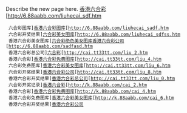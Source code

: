 Describe the new page here.
[香港六合彩](http://6.88aabb.com/liuhecai_df.htm "wikilink")\[<http://6.88aabb.com/liuhecai_sdf.htm>

` 六合彩图库]`[`香港六合彩图库`](http://6.88aabb.com/liuhecai_sdaf.htm "wikilink")`[`[`http://6.88aabb.com/liuhecai_sadf.htm`](http://6.88aabb.com/liuhecai_sadf.htm)`  `\
` 六合彩开奖结果]`[`六合彩美女图库`](http://6.88aabb.com/liuhecai_sdfsad.htm "wikilink")`[`[`http://6.88aabb.com/liuhecai_sdfss.htm`](http://6.88aabb.com/liuhecai_sdfss.htm)`  `\
` 香港六合彩美女图库]`[`六合彩绝色美女图库`](http://6.88aabb.com/liuhecai_asdsafsadfdf.htm "wikilink")[`香港六合彩公司`](http://6.88aabb.com/liuhecai_sdfsadf.htm "wikilink")`[`[`http://6.88aabb.com/sadfasd.htm`](http://6.88aabb.com/sadfasd.htm)`  `\
` 香港六合彩总公司]`[`六合彩`](http://cai.tt33tt.com/index.htm "wikilink")`[`[`http://cai.tt33tt.com/liu_2.htm`](http://cai.tt33tt.com/liu_2.htm)`  `\
` 香港六合彩]`[`香港六合彩免费图库`](http://cai.tt33tt.com/liu_3.htm "wikilink")`[`[`http://cai.tt33tt.com/liu_4.htm`](http://cai.tt33tt.com/liu_4.htm)`  `\
` 六合彩免费图库]`[`香港六合彩美女图库`](http://cai.tt33tt.com/liu_5.htm "wikilink")`[`[`http://cai.tt33tt.com/liu_6.htm`](http://cai.tt33tt.com/liu_6.htm)`  `\
` 六合彩开奖结果]`[`香港六合彩公司`](http://cai.tt33tt.com/liu_7.htm "wikilink")`[`[`http://cai.tt33tt.com/liu_8.htm`](http://cai.tt33tt.com/liu_8.htm)`  `\
` 香港六合彩开奖结果]`[`香港六合彩总公司`](http://cai.tt33tt.com/liu_9.htm "wikilink")`[`[`http://cai.tt33tt.com/liu_0.htm`](http://cai.tt33tt.com/liu_0.htm)`  `\
` 六合彩开奖记录]`[`香港六合彩`](http://k.88aabb.com/index.htm "wikilink")`[`[`http://k.88aabb.com/cai_2.htm`](http://k.88aabb.com/cai_2.htm)`  `\
` 香港六合彩]`[`香港六合彩免费图库`](http://k.88aabb.com/cai_3.htm "wikilink")`[`[`http://k.88aabb.com/cai_4.htm`](http://k.88aabb.com/cai_4.htm)`  `\
` 香港六合彩免费图库]`[`香港六合彩美女图库`](http://k.88aabb.com/cai_5.htm "wikilink")`[`[`http://k.88aabb.com/cai_6.htm`](http://k.88aabb.com/cai_6.htm)`  `\
` 香港六合彩开奖结果]`[`香港六合彩公司`](http://k.88aabb.com/cai_7.htm "wikilink")
